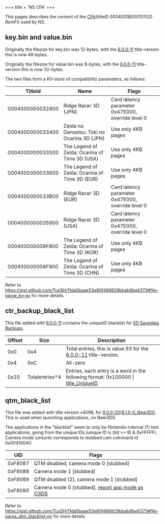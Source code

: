 +++
title = 'NS CFA'
+++

This pages describes the content of the
[CFA](NCCH#cfa "wikilink")(titleID 0004001B00010702) RomFS used by NS.

## key.bin and value.bin

Originally the filesize for key.bin was 12-bytes, with the
[6.0.0-11](6.0.0-11 "wikilink") title-version this is now 48-bytes.

Originally the filesize for value.bin was 8-bytes, with the
[6.0.0-11](6.0.0-11 "wikilink") title-version this is now 32-bytes.

The two files form a KV-store of compatibility parameters, as follows:

| TitleId          | Name                                          | Flags                                             |
|------------------|-----------------------------------------------|---------------------------------------------------|
| 0004000000032800 | Ridge Racer 3D (JPN)                          | Card latency parameter 0x47E000, override level 0 |
| 0004000000033400 | Zelda no Densetsu: Toki no Ocarina 3D (JPN)   | Use only 4KB pages                                |
| 0004000000033500 | The Legend of Zelda: Ocarina of Time 3D (USA) | Use only 4KB pages                                |
| 0004000000033600 | The Legend of Zelda: Ocarina of Time 3D (EUR) | Use only 4KB pages                                |
| 0004000000033B00 | Ridge Racer 3D (EUR)                          | Card latency parameter 0x47E000, override level 0 |
| 0004000000035800 | Ridge Racer 3D (USA)                          | Card latency parameter 0x47E000, override level 0 |
| 000400000008F800 | The Legend of Zelda: Ocarina of Time 3D (KOR) | Use only 4KB pages                                |
| 000400000008F900 | The Legend of Zelda: Ocarina of Time 3D (CHN) | Use only 4KB pages                                |

Refer to
<https://gist.github.com/TuxSH/11da5baae53e80f466829bbab6be6373#file-parse_kv-py>
for more details.

## ctr_backup_black_list

This file added with [6.0.0-11](6.0.0-11 "wikilink") contains the
uniqueID blacklist for [SD Savedata
Backups](SD_Savedata_Backups "wikilink").

| Offset | Size            | Description                                                                                                |
|--------|-----------------|------------------------------------------------------------------------------------------------------------|
| 0x0    | 0x4             | Total entries, this is value 93 for the [6.0.0-11](6.0.0-11 "wikilink") title-version.                     |
| 0x4    | 0xC             | All-zero                                                                                                   |
| 0x10   | Totalentries\*4 | Entries, each entry is a word in the following format: 0x100000 \| [title_UniqueID](Title_list "wikilink") |

## qtm_black_list

This file was added with title version v4096, for
[9.0.0-20](9.0.0-20 "wikilink")/[8.1.0-0_New3DS](8.1.0-0_New3DS "wikilink").
This is used when launching applications, on New3DS.

The applications in the "blacklist" seem to only be Nintendo-internal
(?) test applications, going from the unique IDs (unique ID is (tid \>\>
8) & 0xFFFFF). Camera mode (unsure) corresponds to stubbed cam command
id 0x00410040:

| UID     | Flags                                                                                          |
|---------|------------------------------------------------------------------------------------------------|
| 0xF8087 | QTM disabled, camera mode 0 \[stubbed\]                                                        |
| 0xF8088 | Camera mode 1 \[stubbed\]                                                                      |
| 0xF8089 | QTM disabled (2), camera mode 1 \[stubbed\]                                                    |
| 0xF8090 | Camera mode 0 \[stubbed\], [report app mode as O3DS](APT:GetApplicationRunningMode "wikilink") |

Refer to
<https://gist.github.com/TuxSH/11da5baae53e80f466829bbab6be6373#file-parse_qtm_blacklist-py>
for more details
